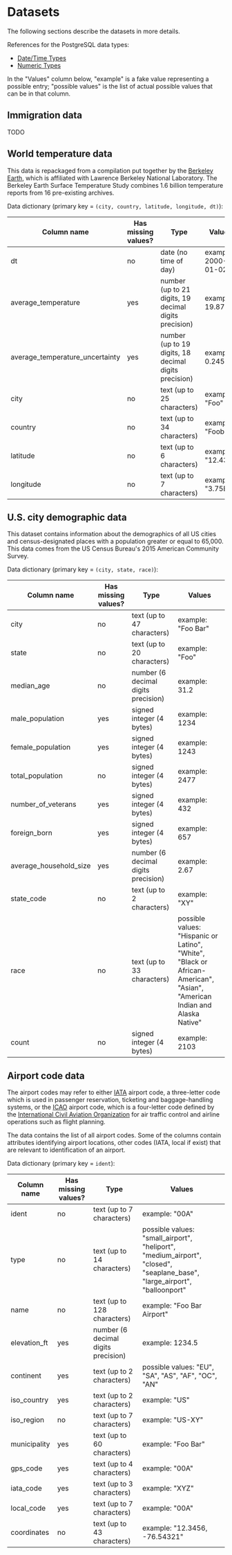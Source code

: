 # Datasets

The following sections describe the datasets in more details.

References for the PostgreSQL data types:

- [Date/Time Types](https://www.postgresql.org/docs/current/datatype-datetime.html)
- [Numeric Types](https://www.postgresql.org/docs/current/datatype-numeric.html)

In the "Values" column below, "example" is a fake value representing a possible entry; "possible
values" is the list of actual possible values that can be in that column.

## Immigration data

TODO

## World temperature data

This data is repackaged from a compilation put together by the [Berkeley Earth](http://berkeleyearth.org/about/),
which is affiliated with Lawrence Berkeley National Laboratory. The Berkeley Earth Surface Temperature
Study combines 1.6 billion temperature reports from 16 pre-existing archives.

Data dictionary (primary key = `(city, country, latitude, longitude, dt)`):

<!-- markdownlint-disable MD013 -->
| Column name                     | Has missing values? | Type                                                  | Values              |
|---------------------------------|---------------------|-------------------------------------------------------|---------------------|
| dt                              | no                  | date (no time of day)                                 | example: 2000-01-02 |
| average_temperature             | yes                 | number (up to 21 digits, 19 decimal digits precision) | example: 19.876     |
| average_temperature_uncertainty | yes                 | number (up to 19 digits, 18 decimal digits precision) | example: 0.245      |
| city                            | no                  | text (up to 25 characters)                            | example: "Foo"      |
| country                         | no                  | text (up to 34 characters)                            | example: "Foobar"   |
| latitude                        | no                  | text (up to 6 characters)                             | example: "12.43N"   |
| longitude                       | no                  | text (up to 7 characters)                             | example: "3.75E"    |
<!-- markdownlint-enable MD013 -->

## U.S. city demographic data

This dataset contains information about the demographics of all US cities and census-designated
places with a population greater or equal to 65,000. This data comes from the US Census Bureau's
2015 American Community Survey.

Data dictionary (primary key = `(city, state, race)`):

<!-- markdownlint-disable MD013 -->
| Column name            | Has missing values? | Type                                | Values                                                                                                                    |
|------------------------|---------------------|-------------------------------------|---------------------------------------------------------------------------------------------------------------------------|
| city                   | no                  | text (up to 47 characters)          | example: "Foo Bar"                                                                                                        |
| state                  | no                  | text (up to 20 characters)          | example: "Foo"                                                                                                            |
| median_age             | no                  | number (6 decimal digits precision) | example: 31.2                                                                                                             |
| male_population        | yes                 | signed integer (4 bytes)            | example: 1234                                                                                                             |
| female_population      | yes                 | signed integer (4 bytes)            | example: 1243                                                                                                             |
| total_population       | no                  | signed integer (4 bytes)            | example: 2477                                                                                                             |
| number_of_veterans     | yes                 | signed integer (4 bytes)            | example: 432                                                                                                              |
| foreign_born           | yes                 | signed integer (4 bytes)            | example: 657                                                                                                              |
| average_household_size | yes                 | number (6 decimal digits precision) | example: 2.67                                                                                                             |
| state_code             | no                  | text (up to 2 characters)           | example: "XY"                                                                                                             |
| race                   | no                  | text (up to 33 characters)          | possible values: "Hispanic or Latino", "White", "Black or African-American", "Asian", "American Indian and Alaska Native" |
| count                  | no                  | signed integer (4 bytes)            | example: 2103                                                                                                             |
<!-- markdownlint-enable MD013 -->

## Airport code data

The airport codes may refer to either [IATA](http://en.wikipedia.org/wiki/International_Air_Transport_Association_airport_code)
airport code, a three-letter code which is used in passenger reservation, ticketing and
baggage-handling systems, or the [ICAO](http://en.wikipedia.org/wiki/International_Civil_Aviation_Organization_airport_code)
airport code, which is a four-letter code defined by the [International Civil Aviation Organization](https://en.wikipedia.org/wiki/International_Civil_Aviation_Organization)
for air traffic control and airline operations such as flight planning.

The data contains the list of all airport codes. Some of the columns contain attributes identifying
airport locations, other codes (IATA, local if exist) that are relevant to identification of an
airport.

Data dictionary (primary key = `ident`):

<!-- markdownlint-disable MD013 -->
| Column name  | Has missing values? | Type                                | Values                                                                                                                    |
|--------------|---------------------|-------------------------------------|---------------------------------------------------------------------------------------------------------------------------|
| ident        | no                  | text (up to 7 characters)           | example: "00A"                                                                                                            |
| type         | no                  | text (up to 14 characters)          | possible values: "small_airport", "heliport", "medium_airport", "closed", "seaplane_base", "large_airport", "balloonport" |
| name         | no                  | text (up to 128 characters)         | example: "Foo Bar Airport"                                                                                                |
| elevation_ft | yes                 | number (6 decimal digits precision) | example: 1234.5                                                                                                           |
| continent    | yes                 | text (up to 2 characters)           | possible values: "EU", "SA", "AS", "AF", "OC", "AN"                                                                       |
| iso_country  | yes                 | text (up to 2 characters)           | example: "US"                                                                                                             |
| iso_region   | no                  | text (up to 7 characters)           | example: "US-XY"                                                                                                          |
| municipality | yes                 | text (up to 60 characters)          | example: "Foo Bar"                                                                                                        |
| gps_code     | yes                 | text (up to 4 characters)           | example: "00A"                                                                                                            |
| iata_code    | yes                 | text (up to 3 characters)           | example: "XYZ"                                                                                                            |
| local_code   | yes                 | text (up to 7 characters)           | example: "00A"                                                                                                            |
| coordinates  | no                  | text (up to 43 characters)          | example: "12.3456, -76.54321"                                                                                             |
<!-- markdownlint-enable MD013 -->
